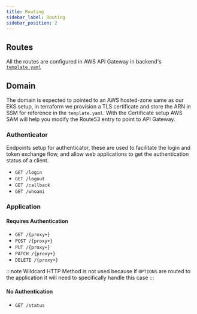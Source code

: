 ```yaml
---
title: Routing
sidebar_label: Routing
sidebar_position: 2
---
```



## Routes
All the routes are configured in AWS API Gateway in backend's [`template.yaml`][template-yaml]

## Domain
The domain is expected to pointed to an AWS hosted-zone same as our EKS setup, in terraform we provision a TLS certificate and store the ARN in SSM for reference in the `template.yaml`. With the Certificate setup AWS SAM will help you modify the Route53 entry to point to API Gateway.

### Authenticator
Endpoints setup for authenticator, these are used to facilitate the login and token exchange flow, and allow web applications to get the authentication status of a client.
- `GET /login`
- `GET /logout`
- `GET /callback`
- `GET /whoami`



### Application
#### Requires Authentication
- `GET /{proxy+}`
- `POST /{proxy+}`
- `PUT /{proxy+}`
- `PATCH /{proxy+}`
- `DELETE /{proxy+}`

:::note 
Wildcard HTTP Method is not used because if `OPTIONS` are routed to the application it will need to specifically handle this case
:::
#### No Authentication
- `GET /status`



[template-yaml]: https://github.com/commitdev/zero-backend-node/blob/577af42c78f936b9e6d8cd09eac0f57a610b5cd2/templates/template.yaml
